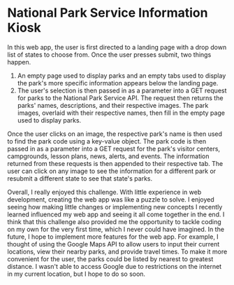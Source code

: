 # National Park Service Information Kiosk

In this web app, the user is first directed to a landing page with a drop down list of states to choose from. Once the user presses submit, two things happen.
  1. An empty page used to display parks and an empty tabs used to display the park's more specific information appears below the landing page.
  2. The user's selection is then passed in as a parameter into a GET request for parks to the National Park Service API. The request then returns the parks' names, descriptions, and their respective images. The park images, overlaid with their respective names, then fill in the empty page used to display parks. 
  
Once the user clicks on an image, the respective park's name is then used to find the park code using a key-value object. The park code is then passed in as a parameter into a GET request for the park's visitor centers, campgrounds, lesson plans, news, alerts, and events. The information returned from these requests is then appended to their respective tab. The user can click on any image to see the information for a different park or resubmit a different state to see that state's parks.

Overall, I really enjoyed this challenge. With little experience in web development, creating the web app was like a puzzle to solve. I enjoyed seeing how making little changes or implementing new concepts I recently learned influenced my web app and seeing it all come together in the end. I think that this challenge also provided me the opportunity to tackle coding on my own for the very first time, which I never could have imagined. In the future, I hope to implement more features for the web app. For example, I thought of using the Google Maps API to allow users to input their current locations, view their nearby parks, and provide travel times. To make it more convenient for the user, the parks could be listed by nearest to greatest distance. I wasn't able to access Google due to restrictions on the internet in my current location, but I hope to do so soon.

